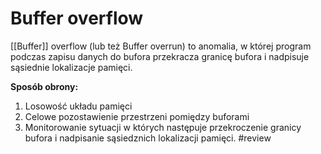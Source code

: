 # Buffer overflow
[[Buffer]] overflow (lub też Buffer overrun) to anomalia, w której program podczas zapisu danych do bufora przekracza granicę bufora i nadpisuje sąsiednie lokalizacje pamięci.

**Sposób obrony:**
1. Losowość układu pamięci
2. Celowe pozostawienie przestrzeni pomiędzy buforami
3. Monitorowanie sytuacji w których następuje przekroczenie granicy bufora i nadpisanie sąsiedznich lokalizacji pamięci. #review
